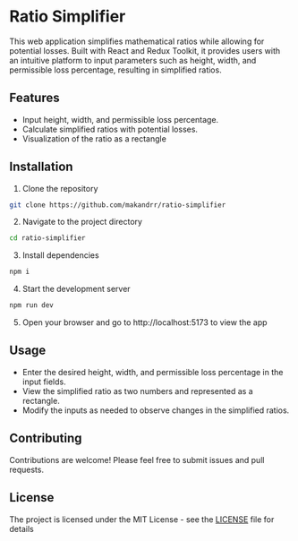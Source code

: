 # Ratio Simplifier

This web application simplifies mathematical ratios while allowing for potential losses. Built with React and Redux Toolkit, it provides users with an intuitive platform to input parameters such as height, width, and permissible loss percentage, resulting in simplified ratios.

## Features

- Input height, width, and permissible loss percentage.
- Calculate simplified ratios with potential losses.
- Visualization of the ratio as a rectangle

## Installation

1. Clone the repository
```bash
git clone https://github.com/makandrr/ratio-simplifier
```

2. Navigate to the project directory
```bash
cd ratio-simplifier
```

3. Install dependencies
```bash
npm i
```

4. Start the development server
```bash
npm run dev
```

5. Open your browser and go to http://localhost:5173 to view the app

## Usage
- Enter the desired height, width, and permissible loss percentage in the input fields.
- View the simplified ratio as two numbers and represented as a rectangle.
- Modify the inputs as needed to observe changes in the simplified ratios.

## Contributing

Contributions are welcome! Please feel free to submit issues and pull requests.

## License

The project is licensed under the MIT License - see the [LICENSE](LICENSE.md) file for details